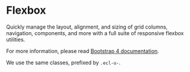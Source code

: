# Flexbox

Quickly manage the layout, alignment, and sizing of grid columns, navigation,
components, and more with a full suite of responsive flexbox utilities.

For more information, please read
[Bootstrap 4 documentation](https://v4-alpha.getbootstrap.com/utilities/flexbox/).

We use the same classes, prefixed by `.ecl-u-`.
